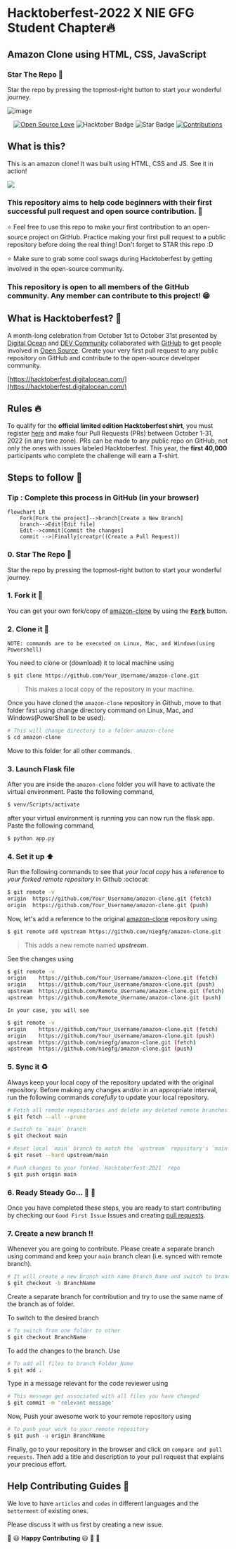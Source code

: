 # Hacktoberfest-2022 X NIE GFG Student Chapter🔥

## Amazon Clone using HTML, CSS, JavaScript

### Star The Repo :star2:

Star the repo by pressing the topmost-right button to start your wonderful journey.

![image](https://user-images.githubusercontent.com/70385488/192114009-0830321a-d227-4a4d-8411-6c03b54d7ce6.png)

<div align="center">
<a href="https://github.com/niegfg/amazon-clone"><img src="https://firstcontributions.github.io/open-source-badges/badges/open-source-v1/open-source.svg" alt="Open Source Love"/></a>
<img src="https://img.shields.io/badge/HacktoberFest-2022-blueviolet" alt="Hacktober Badge"/>
<img src="https://img.shields.io/static/v1?label=%E2%AD%90&message=If%20Useful&style=style=flat&color=BC4E99" alt="Star Badge"/>
<a href="https://github.com/niegfg/amazon-clone/tree/main/contributors" ><img src="https://img.shields.io/badge/Contributions-welcome-green.svg?style=flat&logo=github" alt="Contributions" /></a>
</div>

## What is this?

This is an amazon clone! It was built using HTML, CSS and JS. See it in action!

[<img src="https://cdn.discordapp.com/attachments/1004464884773306368/1028308743483555871/unknown.png"/>](https://niegfg.github.io/amazon-clone/)

### This repository aims to help code beginners with their first successful pull request and open source contribution. :partying_face:

:star: Feel free to use this repo to make your first contribution to an open-source project on GitHub. Practice making your first pull request to a public repository before doing the real thing! Don't forget to STAR this repo :D

:star: Make sure to grab some cool swags during Hacktoberfest by getting involved in the open-source community.

### This repository is open to all members of the GitHub community. Any member can contribute to this project! :grin:

## What is Hacktoberfest? :thinking:

A month-long celebration from October 1st to October 31st presented by [Digital Ocean](https://hacktoberfest.digitalocean.com/) and [DEV Community](https://dev.to/) collaborated with [GitHub](https://github.com/blog/2433-celebrate-open-source-this-october-with-hacktoberfest) to get people involved in [Open Source](https://github.com/open-source). Create your very first pull request to any public repository on GitHub and contribute to the open-source developer community.

[https://hacktoberfest.digitalocean.com/](https://hacktoberfest.digitalocean.com/)

## Rules :fire:

To qualify for the **official limited edition Hacktoberfest shirt**, you must register [here](https://hacktoberfest.digitalocean.com/) and make four Pull Requests (PRs) between October 1-31, 2022 (in any time zone). PRs can be made to any public repo on GitHub, not only the ones with issues labeled Hacktoberfest. This year, the **first 40,000** participants who complete the challenge will earn a T-shirt.

## Steps to follow :scroll:

### Tip : Complete this process in GitHub (in your browser)

```mermaid
flowchart LR
    Fork[Fork the project]-->branch[Create a New Branch]
    branch-->Edit[Edit file]
    Edit-->commit[Commit the changes]
    commit -->|Finally|creatpr((Create a Pull Request))

```

### 0. Star The Repo :star2:

Star the repo by pressing the topmost-right button to start your wonderful journey.

### 1. Fork it :fork_and_knife:

You can get your own fork/copy of [amazon-clone](https://github.com/niegfg/amazon-clone) by using the <a href="https://github.com/niegfg/amazon-clone/new/master?readme=1#fork-destination-box"><kbd><b>Fork</b></kbd></a> button.

### 2. Clone it :busts_in_silhouette:

`NOTE: commands are to be executed on Linux, Mac, and Windows(using Powershell)`

You need to clone or (download) it to local machine using

```sh
$ git clone https://github.com/Your_Username/amazon-clone.git
```

> This makes a local copy of the repository in your machine.

Once you have cloned the `amazon-clone` repository in Github, move to that folder first using change directory command on Linux, Mac, and Windows(PowerShell to be used).

```sh
# This will change directory to a folder amazon-clone
$ cd amazon-clone
```

Move to this folder for all other commands.
### 3. Launch Flask file
After you are inside the `amazon-clone` folder you will have to activate the virtual environment. Paste the following command,
```sh
$ venv/Scripts/activate
```
after your virtual environment is running you can now run the flask app. Paste the following command, 
```sh
$ python app.py
```

### 4. Set it up :arrow_up:

Run the following commands to see that _your local copy_ has a reference to _your forked remote repository_ in Github :octocat:

```sh
$ git remote -v
origin  https://github.com/Your_Username/amazon-clone.git (fetch)
origin  https://github.com/Your_Username/amazon-clone.git (push)
```

Now, let's add a reference to the original [amazon-clone](https://github.com/niegfg/amazon-clone/) repository using

```sh
$ git remote add upstream https://github.com/niegfg/amazon-clone.git
```

> This adds a new remote named **_upstream_**.

See the changes using

```sh
$ git remote -v
origin    https://github.com/Your_Username/amazon-clone.git (fetch)
origin    https://github.com/Your_Username/amazon-clone.git (push)
upstream  https://github.com/Remote_Username/amazon-clone.git (fetch)
upstream  https://github.com/Remote_Username/amazon-clone.git (push)
```

`In your case, you will see`

```sh
$ git remote -v
origin    https://github.com/Your_Username/amazon-clone.git (fetch)
origin    https://github.com/Your_Username/amazon-clone.git (push)
upstream  https://github.com/niegfg/amazon-clone.git (fetch)
upstream  https://github.com/niegfg/amazon-clone.git (push)
```

### 5. Sync it :recycle:

Always keep your local copy of the repository updated with the original repository.
Before making any changes and/or in an appropriate interval, run the following commands _carefully_ to update your local repository.

```sh
# Fetch all remote repositories and delete any deleted remote branches
$ git fetch --all --prune

# Switch to `main` branch
$ git checkout main

# Reset local `main` branch to match the `upstream` repository's `main` branch
$ git reset --hard upstream/main

# Push changes to your forked `Hacktoberfest-2021` repo
$ git push origin main
```

### 6. Ready Steady Go... :turtle: :rabbit2:

Once you have completed these steps, you are ready to start contributing by checking our `Good First Issue` Issues and creating [pull requests](https://github.com/niegfg/amazon-clone/pulls).

### 7. Create a new branch :bangbang:

Whenever you are going to contribute. Please create a separate branch using command and keep your `main` branch clean (i.e. synced with remote branch).

```sh
# It will create a new branch with name Branch_Name and switch to branch Folder_Name
$ git checkout -b BranchName
```

Create a separate branch for contribution and try to use the same name of the branch as of folder.

To switch to the desired branch

```sh
# To switch from one folder to other
$ git checkout BranchName
```

To add the changes to the branch. Use

```sh
# To add all files to branch Folder_Name
$ git add .
```

Type in a message relevant for the code reviewer using

```sh
# This message get associated with all files you have changed
$ git commit -m 'relevant message'
```

Now, Push your awesome work to your remote repository using

```sh
# To push your work to your remote repository
$ git push -u origin BranchName
```

Finally, go to your repository in the browser and click on `compare and pull requests`.
Then add a title and description to your pull request that explains your precious effort.

## Help Contributing Guides :crown:

We love to have `articles` and `codes` in different languages and the `betterment` of existing ones.

Please discuss it with us first by creating a new issue.

:tada: :smiley: **Happy Contributing** :smiley: :confetti_ball: :tada:
